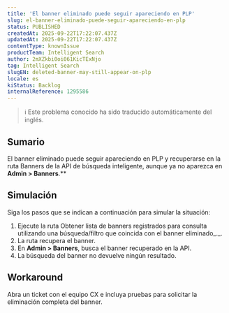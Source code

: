 ```yaml
---
title: 'El banner eliminado puede seguir apareciendo en PLP'
slug: el-banner-eliminado-puede-seguir-apareciendo-en-plp
status: PUBLISHED
createdAt: 2025-09-22T17:22:07.437Z
updatedAt: 2025-09-22T17:22:07.437Z
contentType: knownIssue
productTeam: Intelligent Search
author: 2mXZkbi0oi061KicTExNjo
tag: Intelligent Search
slugEN: deleted-banner-may-still-appear-on-plp
locale: es
kiStatus: Backlog
internalReference: 1295586
---
```


>ℹ️ Este problema conocido ha sido traducido automáticamente del inglés.

## Sumario


El banner eliminado puede seguir apareciendo en PLP y recuperarse en la ruta Banners de la API de búsqueda inteligente, aunque ya no aparezca en **Admin > Banners**.**

## Simulación


Siga los pasos que se indican a continuación para simular la situación:

1. Ejecute la ruta Obtener lista de banners registrados para consulta utilizando una búsqueda/filtro que coincida con el banner eliminado_._.
2. La ruta recupera el banner.
3. En **Admin > Banners**, busca el banner recuperado en la API.
4. La búsqueda del banner no devuelve ningún resultado.

## Workaround


Abra un ticket con el equipo CX e incluya pruebas para solicitar la eliminación completa del banner.




